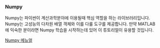 ### Numpy

Numpy는 파이썬이 계산과학분야에 이용될때 핵심 역할을 하는 라이브러리입니다. Numpy는 고성능의 다차원 배열 객체와 이를 다룰 도구를 제공합니다. 만약 MATLAB에 익숙한 분이라면 Numpy 학습을 시작하는데 있어 이 튜토리얼이 유용할 것입니다.

[Numpy 메뉴얼](http://aikorea.org/cs231n/python-numpy-tutorial/#numpy-arrays)
